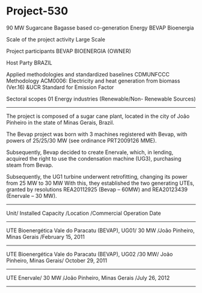 # Project-530
90 MW Sugarcane Bagasse based co-generation Energy BEVAP Bioenergia

Scale of the project activity Large Scale

Project participants
BEVAP BIOENERGIA (OWNER)

Host Party BRAZIL

Applied methodologies and standardized baselines
CDMUNFCCC Methodology ACM0006:
Electricity and heat generation from biomass
(Ver.16) &UCR Standard for Emission Factor

Sectoral scopes 01 Energy industries (Renewable/Non- Renewable
Sources)
__________
The project is composed of a sugar cane plant, located in the city of João Pinheiro in the state of Minas Gerais,
Brazil.

The Bevap project was born with 3 machines registered with Bevap, with powers of 25/25/30 MW
(see ordinance PRT2009126 MME).

Subsequently, Bevap decided to create Enervale, which, in lending, acquired the right to use the
condensation machine (UG3), purchasing steam from Bevap.

Subsequently, the UG1 turbine underwent retrofitting, changing its power from 25 MW to 30 MW
With this, they established the two generating UTEs, granted by resolutions REA20112925 (Bevap
– 60MW) and REA20123439 (Enervale – 30 MW).

________________
Unit/ Installed Capacity /Location /Commercial Operation Date
________________
UTE Bioenergética Vale do Paracatu (BEVAP), UG01/ 30 MW /João Pinheiro, Minas Gerais /February 15, 2011
_________
UTE Bioenergética Vale do Paracatu (BEVAP), UG02 /30 MW/ João Pinheiro, Minas Gerais/ October 29, 2011
________________
UTE Enervale/ 30 MW /João Pinheiro, Minas Gerais /July 26, 2012
_______________

